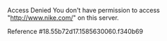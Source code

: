 Access Denied You don't have permission to access "http://www.nike.com/" on this server.

Reference #18.55b72d17.1585630060.f340b69